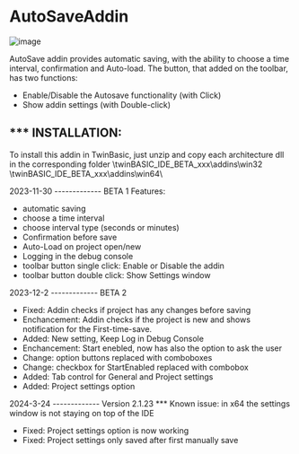 # AutoSaveAddin
![image](https://github.com/sokinkeso/AutoSaveAddin/assets/113173954/c2d641ad-687a-46c7-be17-f2a153f94730)

AutoSave addin provides automatic saving, with the ability to choose a time interval, confirmation and Auto-load.
The button, that added on the toolbar, has two functions:
- Enable/Disable the Autosave functionality (with Click)
- Show addin settings (with Double-click)


*** INSTALLATION:
-----------------
To install this addin in TwinBasic, just unzip and copy each architecture dll in the corresponding folder
\twinBASIC_IDE_BETA_xxx\addins\win32\
\twinBASIC_IDE_BETA_xxx\addins\win64\ 


2023-11-30
------------- BETA 1
Features:
- automatic saving
- choose a time interval
- choose interval type (seconds or minutes)
- Confirmation before save
- Auto-Load on project open/new
- Logging in the debug console
- toolbar button single click: Enable or Disable the addin
- toolbar button double click: Show Settings window



2023-12-2
------------- BETA 2
- Fixed: Addin checks if project has any changes before saving
- Enchancement: Addin checks if the project is new and shows notification for the First-time-save.
- Added: New setting, Keep Log in Debug Console 
- Enchancement: Start enebled, now has also the option to ask the user
- Change: option buttons replaced with comboboxes
- Change: checkbox for StartEnabled replaced with combobox
- Added: Tab control for General and Project settings
- Added: Project settings option


2024-3-24
------------- Version 2.1.23
*** Known issue: in x64 the settings window is not staying on top of the IDE
- Fixed: Project settings option is now working
- Fixed: Project settings only saved after first manually save
